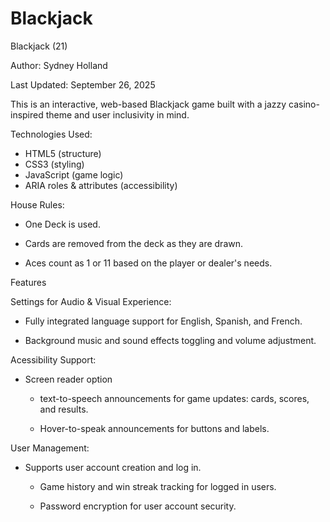 # Blackjack

Blackjack (21)

Author: Sydney Holland

Last Updated: September 26, 2025

This is an interactive, web-based Blackjack game built with a jazzy casino-inspired theme and user inclusivity in mind.

Technologies Used:
- HTML5 (structure)
- CSS3 (styling)
- JavaScript (game logic)
- ARIA roles & attributes (accessibility)

House Rules:

- One Deck is used.

- Cards are removed from the deck as they are drawn. 

- Aces count as 1 or 11 based on the player or dealer's needs.

Features

Settings for Audio & Visual Experience:

  - Fully integrated language support for English, Spanish, and French.
    
  - Background music and sound effects toggling and volume adjustment.

Acessibility Support:

  - Screen reader option 

    - text-to-speech announcements for game updates: cards, scores, and results.

    - Hover-to-speak announcements for buttons and labels.

User Management:

  - Supports user account creation and log in.

    - Game history and win streak tracking for logged in users.
      
    - Password encryption for user account security.


